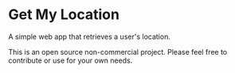 # Get My Location
A simple web app that retrieves a user's location.

This is an open source non-commercial project.  Please feel free to contribute or use for your own needs.